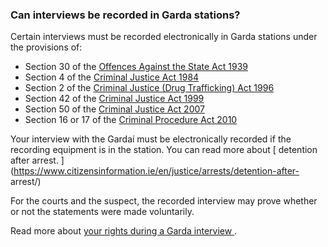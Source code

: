 ###  **Can interviews be recorded in Garda stations?**

Certain interviews must be recorded electronically in Garda stations under the
provisions of:

  * Section 30 of the [ Offences Against the State Act 1939 ](http://www.irishstatutebook.ie/1939/en/act/pub/0013/index.html)
  * Section 4 of the [ Criminal Justice Act 1984 ](http://www.irishstatutebook.ie/1984/en/act/pub/0022/index.html)
  * Section 2 of the [ Criminal Justice (Drug Trafficking) Act 1996 ](http://www.irishstatutebook.ie/1996/en/act/pub/0029/index.html)
  * Section 42 of the [ Criminal Justice Act 1999 ](http://www.irishstatutebook.ie/1999/en/act/pub/0010/index.html)
  * Section 50 of the [ Criminal Justice Act 2007 ](http://www.irishstatutebook.ie/2007/en/act/pub/0029/index.html)
  * Section 16 or 17 of the [ Criminal Procedure Act 2010 ](http://www.irishstatutebook.ie/2010/en/act/pub/0027/index.html)

Your interview with the Gardaí must be electronically recorded if the
recording equipment is in the station. You can read more about [ detention
after arrest.
](https://www.citizensinformation.ie/en/justice/arrests/detention-after-
arrest/)

For the courts and the suspect, the recorded interview may prove whether or
not the statements were made voluntarily.

Read more about [ your rights during a Garda interview
](https://www.citizensinformation.ie/en/justice/arrests/garda-interviews/) .
